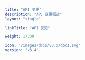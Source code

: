 ```yaml
---
title: "API 变更"
description: "API 变更概述"
layout: "single"

linkTitle: "API 变更"

weight: 17300

icon: "/images/docs/v3.x/docs.svg"
version: "v3.4"
---
```

